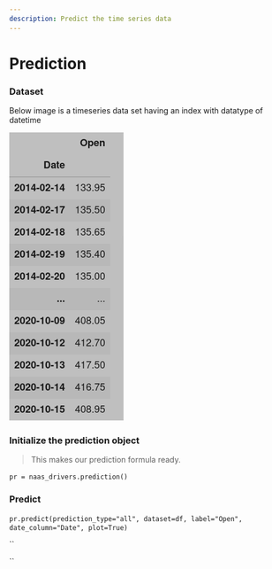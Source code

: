 ```yaml
---
description: Predict the time series data
---
```


# Prediction

### Dataset

Below image is a timeseries data set having an index with datatype of datetime

![Time series Dataset](.gitbook/assets/time_series_dataset.png)



### Initialize the prediction object

> This makes our prediction formula ready.

```text
pr = naas_drivers.prediction()
```

### Predict

```text
pr.predict(prediction_type="all", dataset=df, label="Open", date_column="Date", plot=True)
```

\`\`

\`\`

